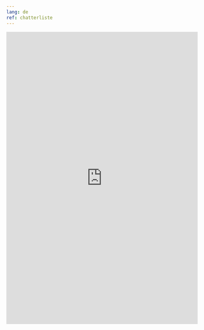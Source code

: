 ```yaml
---
lang: de
ref: chatterliste
---
```

<iframe src="http://old.denog.de/info/chatlist-raw.php" width="100%" height="768" frameborder="0" scrolling="yes" marginheight="0" marginwidth="0" name="Chatterliste" title="DENOG Chatterliste">
  <!-- Textalternativen werden nicht unterstützt -->
</iframe>
